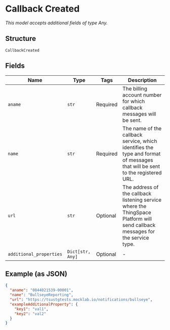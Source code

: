 
# Callback Created

*This model accepts additional fields of type Any.*

## Structure

`CallbackCreated`

## Fields

| Name | Type | Tags | Description |
|  --- | --- | --- | --- |
| `aname` | `str` | Required | The billing account number for which callback messages will be sent. |
| `name` | `str` | Required | The name of the callback service, which identifies the type and format of messages that will be sent to the registered URL. |
| `url` | `str` | Optional | The address of the callback listening service where the ThingSpace Platform will send callback messages for the service type. |
| `additional_properties` | `Dict[str, Any]` | Optional | - |

## Example (as JSON)

```json
{
  "aname": "0844021539-00001",
  "name": "BullseyeReporting",
  "url": "https://tsustgtests.mocklab.io/notifications/bullseye",
  "exampleAdditionalProperty": {
    "key1": "val1",
    "key2": "val2"
  }
}
```

